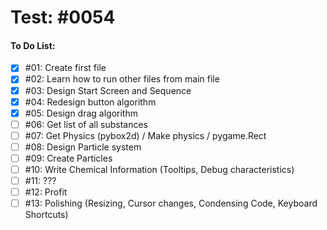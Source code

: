 # Test: #0054

#### To Do List:
- [x] #01: Create first file
- [x] #02: Learn how to run other files from main file
- [x] #03: Design Start Screen and Sequence
- [x] #04: Redesign button algorithm
- [x] #05: Design drag algorithm
- [ ] #06: Get list of all substances
- [ ] #07: Get Physics (pybox2d) / Make physics / pygame.Rect
- [ ] #08: Design Particle system
- [ ] #09: Create Particles
- [ ] #10: Write Chemical Information (Tooltips, Debug characteristics)
- [ ] #11: ???
- [ ] #12: Profit
- [ ] #13: Polishing (Resizing, Cursor changes, Condensing Code, Keyboard Shortcuts)
